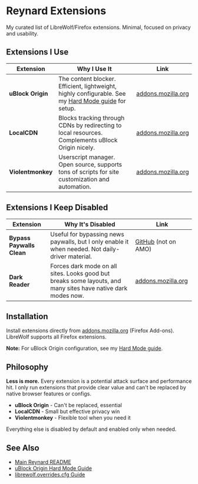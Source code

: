 # Reynard Extensions

My curated list of LibreWolf/Firefox extensions. Minimal, focused on privacy and usability.

## Extensions I Use

| Extension | Why I Use It | Link |
|-----------|--------------|------|
| **uBlock Origin** | The content blocker. Efficient, lightweight, highly configurable. See my [Hard Mode guide](../ublock/README.md) for setup. | [addons.mozilla.org](https://addons.mozilla.org/en-US/firefox/addon/ublock-origin/) |
| **LocalCDN** | Blocks tracking through CDNs by redirecting to local resources. Complements uBlock Origin nicely. | [addons.mozilla.org](https://addons.mozilla.org/en-US/firefox/addon/localcdn) |
| **Violentmonkey** | Userscript manager. Open source, supports tons of scripts for site customization and automation. | [addons.mozilla.org](https://addons.mozilla.org/en-US/firefox/addon/violentmonkey/) |

## Extensions I Keep Disabled

| Extension | Why It's Disabled | Link |
|-----------|-------------------|------|
| **Bypass Paywalls Clean** | Useful for bypassing news paywalls, but I only enable it when needed. Not daily-driver material. | [GitHub](https://github.com/bpc-clone/bpc_updates) (not on AMO) |
| **Dark Reader** | Forces dark mode on all sites. Looks good but breaks some layouts, and many sites have native dark modes now. | [addons.mozilla.org](https://addons.mozilla.org/en-US/firefox/addon/darkreader/) |

## Installation

Install extensions directly from [addons.mozilla.org](https://addons.mozilla.org) (Firefox Add-ons). LibreWolf supports all Firefox extensions.

**Note:** For uBlock Origin configuration, see my [Hard Mode guide](../ublock/README.md).

## Philosophy

**Less is more.** Every extension is a potential attack surface and performance hit. I only run extensions that provide clear value and can't be replaced by native browser features or configs.

- **uBlock Origin** - Can't be replaced, essential
- **LocalCDN** - Small but effective privacy win
- **Violentmonkey** - Flexible tool when you need it

Everything else is disabled by default and enabled only when needed.

## See Also

- [Main Reynard README](../README.md)
- [uBlock Origin Hard Mode Guide](../ublock/README.md)
- [librewolf.overrides.cfg Guide](../librewolf-overrides/README.md)
